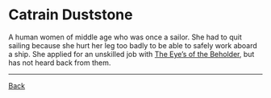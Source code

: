 # Catrain Duststone

A human women of middle age who was once a sailor. She had to quit sailing because she hurt her leg too badly to be able to safely work aboard a ship. She applied for an unskilled job with [The Eye’s of the Beholder](../TheEyesOfTheBeholder.md), but has not heard back from them.

---
[Back](./)